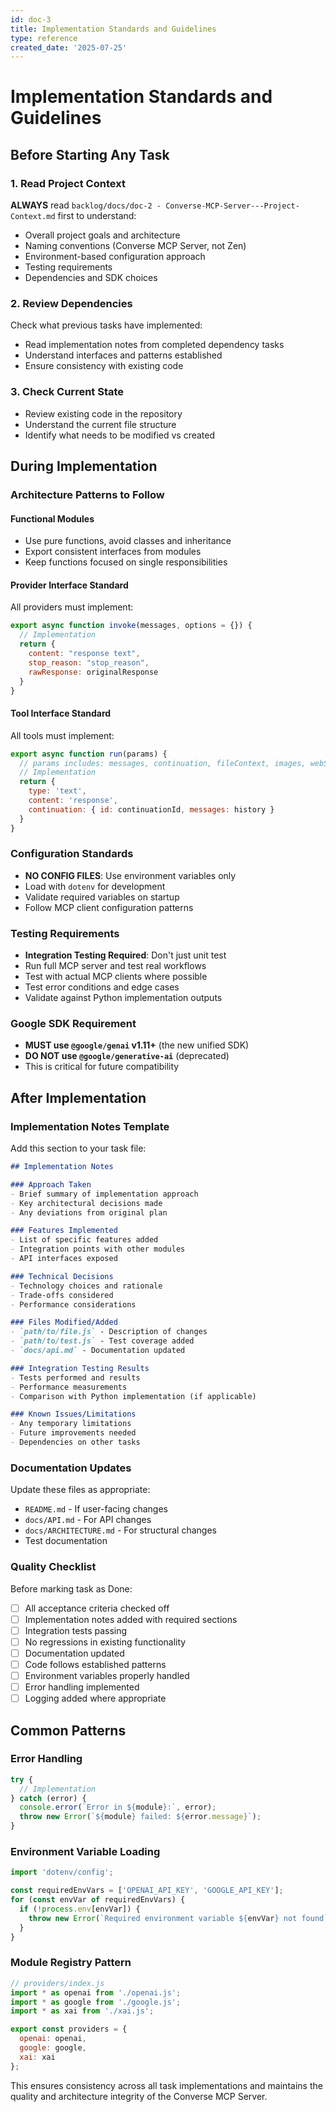 ```yaml
---
id: doc-3
title: Implementation Standards and Guidelines
type: reference
created_date: '2025-07-25'
---
```


# Implementation Standards and Guidelines

## Before Starting Any Task

### 1. Read Project Context
**ALWAYS** read `backlog/docs/doc-2 - Converse-MCP-Server---Project-Context.md` first to understand:
- Overall project goals and architecture
- Naming conventions (Converse MCP Server, not Zen)
- Environment-based configuration approach
- Testing requirements
- Dependencies and SDK choices

### 2. Review Dependencies
Check what previous tasks have implemented:
- Read implementation notes from completed dependency tasks
- Understand interfaces and patterns established
- Ensure consistency with existing code

### 3. Check Current State
- Review existing code in the repository
- Understand the current file structure
- Identify what needs to be modified vs created

## During Implementation

### Architecture Patterns to Follow

#### Functional Modules
- Use pure functions, avoid classes and inheritance
- Export consistent interfaces from modules
- Keep functions focused on single responsibilities

#### Provider Interface Standard
All providers must implement:
```javascript
export async function invoke(messages, options = {}) {
  // Implementation
  return {
    content: "response text",
    stop_reason: "stop_reason",
    rawResponse: originalResponse
  }
}
```

#### Tool Interface Standard  
All tools must implement:
```javascript
export async function run(params) {
  // params includes: messages, continuation, fileContext, images, webSearch, provider
  // Implementation
  return {
    type: 'text',
    content: 'response',
    continuation: { id: continuationId, messages: history }
  }
}
```

### Configuration Standards
- **NO CONFIG FILES**: Use environment variables only
- Load with `dotenv` for development
- Validate required variables on startup
- Follow MCP client configuration patterns

### Testing Requirements
- **Integration Testing Required**: Don't just unit test
- Run full MCP server and test real workflows
- Test with actual MCP clients where possible
- Test error conditions and edge cases
- Validate against Python implementation outputs

### Google SDK Requirement
- **MUST use `@google/genai` v1.11+** (the new unified SDK)
- **DO NOT use `@google/generative-ai`** (deprecated)
- This is critical for future compatibility

## After Implementation

### Implementation Notes Template
Add this section to your task file:

```markdown
## Implementation Notes

### Approach Taken
- Brief summary of implementation approach
- Key architectural decisions made
- Any deviations from original plan

### Features Implemented
- List of specific features added
- Integration points with other modules
- API interfaces exposed

### Technical Decisions
- Technology choices and rationale
- Trade-offs considered
- Performance considerations

### Files Modified/Added
- `path/to/file.js` - Description of changes
- `path/to/test.js` - Test coverage added
- `docs/api.md` - Documentation updated

### Integration Testing Results
- Tests performed and results
- Performance measurements
- Comparison with Python implementation (if applicable)

### Known Issues/Limitations
- Any temporary limitations
- Future improvements needed
- Dependencies on other tasks
```

### Documentation Updates
Update these files as appropriate:
- `README.md` - If user-facing changes
- `docs/API.md` - For API changes
- `docs/ARCHITECTURE.md` - For structural changes
- Test documentation

### Quality Checklist
Before marking task as Done:
- [ ] All acceptance criteria checked off
- [ ] Implementation notes added with required sections
- [ ] Integration tests passing
- [ ] No regressions in existing functionality
- [ ] Documentation updated
- [ ] Code follows established patterns
- [ ] Environment variables properly handled
- [ ] Error handling implemented
- [ ] Logging added where appropriate

## Common Patterns

### Error Handling
```javascript
try {
  // Implementation
} catch (error) {
  console.error(`Error in ${module}:`, error);
  throw new Error(`${module} failed: ${error.message}`);
}
```

### Environment Variable Loading
```javascript
import 'dotenv/config';

const requiredEnvVars = ['OPENAI_API_KEY', 'GOOGLE_API_KEY'];
for (const envVar of requiredEnvVars) {
  if (!process.env[envVar]) {
    throw new Error(`Required environment variable ${envVar} not found`);
  }
}
```

### Module Registry Pattern
```javascript
// providers/index.js
import * as openai from './openai.js';
import * as google from './google.js';
import * as xai from './xai.js';

export const providers = {
  openai: openai,
  google: google,
  xai: xai
};
```

This ensures consistency across all task implementations and maintains the quality and architecture integrity of the Converse MCP Server.
